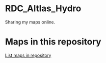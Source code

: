 
# RDC_Altlas_Hydro

 Sharing my maps online.

# Maps in this repository
[List maps in repository](https://maps.csr.ufmg.br/calculator/?lang=eng&map=&queryid=152&listRepository=Repository&storeurl=https://github.com/JonathanAgisha/RDC_Altlas_Hydro/)